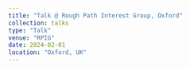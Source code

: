 ```yaml
---
title: "Talk @ Rough Path Interest Group, Oxford"
collection: talks
type: "Talk"
venue: "RPIG"
date: 2024-02-01
location: "Oxford, UK"
---
```

